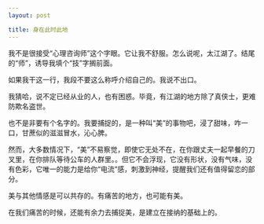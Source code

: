 ```yaml
---
layout: post

title: 身在此时此地
---
```


我不是很接受“心理咨询师”这个字眼。它让我不舒服。怎么说呢，太江湖了。结尾的“师”，诱导我填个“技”字搁前面。

如果我干这一行，我段不要这么称呼介绍自己的。我说不出口。

我猜哈，说不定已经从业的人，也有困惑。毕竟，有江湖的地方除了真侠士，更难防欺名盗世。

也不是非要有个名字的。我要捕捉的，是一种叫“美”的事物吧，浸了甜味，咋一口，甘蔗似的滋滋冒水，沁心脾。

然而，大多数情况下，“美”不易察觉，即使它无处不在，在你跟丈夫一起早餐的刀叉里，在你排队等待公车的人群里。。但它不会浮现，它没有形状，没有气味，没有色彩，它唯一的能力是给你“电流”感，刺激到神经，提醒我们还有值得留恋的部分。

美与其他情感是可以共存的。有痛苦的地方，也可能有美。

在我们痛苦的时候，还能有余力去捕捉美，是建立在接纳的基础上的。







	
	



